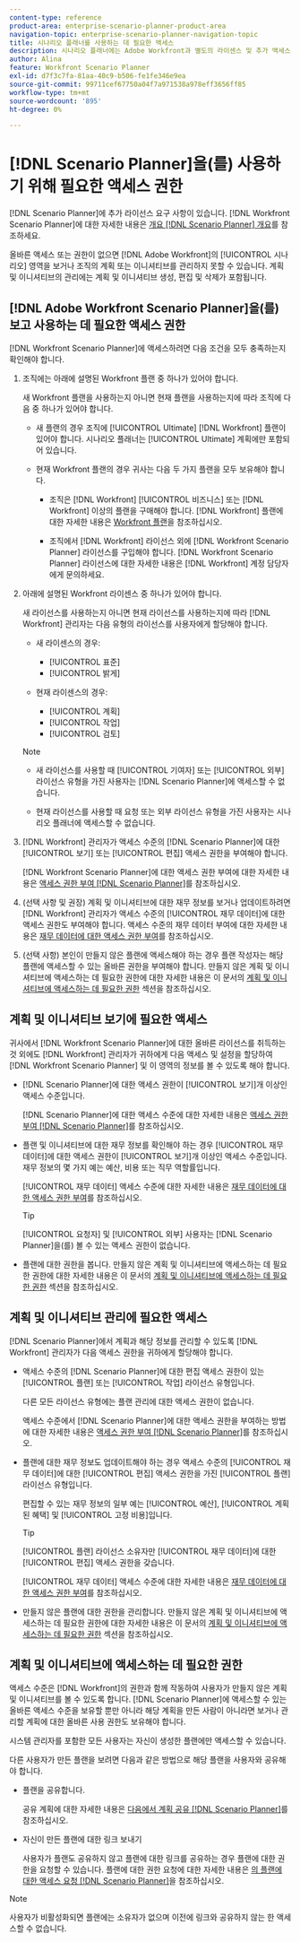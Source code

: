 ```yaml
---
content-type: reference
product-area: enterprise-scenario-planner-product-area
navigation-topic: enterprise-scenario-planner-navigation-topic
title: 시나리오 플래너를 사용하는 데 필요한 액세스
description: 시나리오 플래너에는 Adobe Workfront과 별도의 라이센스 및 추가 액세스 권한이 필요합니다.
author: Alina
feature: Workfront Scenario Planner
exl-id: d7f3c7fa-81aa-40c9-b506-fe1fe346e9ea
source-git-commit: 99711cef67750a04f7a971538a978eff3656ff85
workflow-type: tm+mt
source-wordcount: '895'
ht-degree: 0%

---
```


# [!DNL Scenario Planner]을(를) 사용하기 위해 필요한 액세스 권한

<!--Audited: 04/2024-->

[!DNL Scenario Planner]에 추가 라이선스 요구 사항이 있습니다. [!DNL Workfront Scenario Planner]에 대한 자세한 내용은 [개요 [!DNL Scenario Planner] 개요](../scenario-planner/scenario-planner-overview.md)를 참조하세요.

<!--
might need to add information about the permissions to plans/ initiatives if those will be coming later?
-->

올바른 액세스 또는 권한이 없으면 [!DNL  Adobe Workfront]의 [!UICONTROL 시나리오] 영역을 보거나 조직의 계획 또는 이니셔티브를 관리하지 못할 수 있습니다. 계획 및 이니셔티브의 관리에는 계획 및 이니셔티브 생성, 편집 및 삭제가 포함됩니다.

## [!DNL Adobe Workfront Scenario Planner]을(를) 보고 사용하는 데 필요한 액세스 권한

[!DNL Workfront Scenario Planner]에 액세스하려면 다음 조건을 모두 충족하는지 확인해야 합니다.

1. 조직에는 아래에 설명된 Workfront 플랜 중 하나가 있어야 합니다.

   새 Workfront 플랜을 사용하는지 아니면 현재 플랜을 사용하는지에 따라 조직에 다음 중 하나가 있어야 합니다.

   * 새 플랜의 경우 조직에 [!UICONTROL Ultimate] [!DNL Workfront] 플랜이 있어야 합니다. 시나리오 플래너는 [!UICONTROL Ultimate] 계획에만 포함되어 있습니다.

   * 현재 Workfront 플랜의 경우 귀사는 다음 두 가지 플랜을 모두 보유해야 합니다.

      * 조직은 [!DNL Workfront] [!UICONTROL 비즈니스] 또는 [!DNL Workfront] 이상의 플랜을 구매해야 합니다. [!DNL Workfront] 플랜에 대한 자세한 내용은 [Workfront 플랜](https://workfront.com/plans)을 참조하십시오.

      * 조직에서 [!DNL Workfront] 라이선스 외에 [!DNL Workfront Scenario Planner] 라이선스를 구입해야 합니다. [!DNL Workfront Scenario Planner] 라이선스에 대한 자세한 내용은 [!DNL Workfront] 계정 담당자에게 문의하세요.

1. 아래에 설명된 Workfront 라이센스 중 하나가 있어야 합니다.

   새 라이선스를 사용하는지 아니면 현재 라이선스를 사용하는지에 따라 [!DNL Workfront] 관리자는 다음 유형의 라이선스를 사용자에게 할당해야 합니다.

   * 새 라이센스의 경우:
      * [!UICONTROL 표준]
      * [!UICONTROL 밝게]

   * 현재 라이센스의 경우:

      * [!UICONTROL 계획]
      * [!UICONTROL 작업]
      * [!UICONTROL 검토]

   >[!NOTE]
   > 
   >* 새 라이선스를 사용할 때 [!UICONTROL 기여자] 또는 [!UICONTROL 외부] 라이선스 유형을 가진 사용자는 [!DNL Scenario Planner]에 액세스할 수 없습니다.
   >
   >* 현재 라이선스를 사용할 때 요청 또는 외부 라이선스 유형을 가진 사용자는 시나리오 플래너에 액세스할 수 없습니다.

1. [!DNL Workfront] 관리자가 액세스 수준의 [!DNL Scenario Planner]에 대한 [!UICONTROL 보기] 또는 [!UICONTROL 편집] 액세스 권한을 부여해야 합니다.

   [!DNL Workfront Scenario Planner]에 대한 액세스 권한 부여에 대한 자세한 내용은 [액세스 권한 부여 [!DNL Scenario Planner]](../administration-and-setup/add-users/configure-and-grant-access/grant-access-sp.md)를 참조하십시오.

1. (선택 사항 및 권장) 계획 및 이니셔티브에 대한 재무 정보를 보거나 업데이트하려면 [!DNL Workfront] 관리자가 액세스 수준의 [!UICONTROL 재무 데이터]에 대한 액세스 권한도 부여해야 합니다. 액세스 수준의 재무 데이터 부여에 대한 자세한 내용은 [재무 데이터에 대한 액세스 권한 부여](../administration-and-setup/add-users/configure-and-grant-access/grant-access-financial.md)를 참조하십시오.

1. (선택 사항) 본인이 만들지 않은 플랜에 액세스해야 하는 경우 플랜 작성자는 해당 플랜에 액세스할 수 있는 올바른 권한을 부여해야 합니다. 만들지 않은 계획 및 이니셔티브에 액세스하는 데 필요한 권한에 대한 자세한 내용은 이 문서의 [계획 및 이니셔티브에 액세스하는 데 필요한 권한](#permissions-needed-to-access-plans-and-initiatives) 섹션을 참조하십시오.

<!--this used to be true but not anymore:
  <li data-mc-conditions="QuicksilverOrClassic.Draft mode"> <p>(NOTE: this is no longer needed) </p> <p>Your Workfront administrator must assign you a layout template that includes the Scenarios area in the Main Menu. </p> <p>For information about customizing the Main Menu in a layout template, see <a href="../administration-and-setup/customize-workfront/use-layout-templates/customize-main-menu.md" class="MCXref xref" xrefformat="{para}">Customize the Main Menu using a layout template</a>. </p> <p>For information about assigning users to a Layout Template, see <a href="../administration-and-setup/customize-workfront/use-layout-templates/assign-users-to-layout-template.md" class="MCXref xref" xrefformat="{para}">Assign users to a layout template</a>.</p> </li>
  -->

## 계획 및 이니셔티브 보기에 필요한 액세스

귀사에서 [!DNL Workfront Scenario Planner]에 대한 올바른 라이선스를 취득하는 것 외에도 [!DNL Workfront] 관리자가 귀하에게 다음 액세스 및 설정을 할당하여 [!DNL Workfront Scenario Planner] 및 이 영역의 정보를 볼 수 있도록 해야 합니다.

* [!DNL Scenario Planner]에 대한 액세스 권한이 [!UICONTROL 보기]개 이상인 액세스 수준입니다.

  [!DNL Scenario Planner]에 대한 액세스 수준에 대한 자세한 내용은 [액세스 권한 부여 [!DNL Scenario Planner]](../administration-and-setup/add-users/configure-and-grant-access/grant-access-sp.md)를 참조하십시오.

* 플랜 및 이니셔티브에 대한 재무 정보를 확인해야 하는 경우 [!UICONTROL 재무 데이터]에 대한 액세스 권한이 [!UICONTROL 보기]개 이상인 액세스 수준입니다. 재무 정보의 몇 가지 예는 예산, 비용 또는 직무 역할률입니다.

  [!UICONTROL 재무 데이터] 액세스 수준에 대한 자세한 내용은 [재무 데이터에 대한 액세스 권한 부여](../administration-and-setup/add-users/configure-and-grant-access/grant-access-financial.md)를 참조하십시오.

  >[!TIP]
  >
  >[!UICONTROL 요청자] 및 [!UICONTROL 외부] 사용자는 [!DNL Scenario Planner]을(를) 볼 수 있는 액세스 권한이 없습니다.

* 플랜에 대한 권한을 봅니다. 만들지 않은 계획 및 이니셔티브에 액세스하는 데 필요한 권한에 대한 자세한 내용은 이 문서의 [계획 및 이니셔티브에 액세스하는 데 필요한 권한](#permissions-needed-to-access-plans-and-initiatives) 섹션을 참조하십시오.

## 계획 및 이니셔티브 관리에 필요한 액세스

[!DNL Scenario Planner]에서 계획과 해당 정보를 관리할 수 있도록 [!DNL Workfront] 관리자가 다음 액세스 권한을 귀하에게 할당해야 합니다.

* 액세스 수준의 [!DNL Scenario Planner]에 대한 편집 액세스 권한이 있는 [!UICONTROL 플랜] 또는 [!UICONTROL 작업] 라이선스 유형입니다.

  다른 모든 라이선스 유형에는 플랜 관리에 대한 액세스 권한이 없습니다.

  액세스 수준에서 [!DNL Scenario Planner]에 대한 액세스 권한을 부여하는 방법에 대한 자세한 내용은 [액세스 권한 부여 [!DNL Scenario Planner]](../administration-and-setup/add-users/configure-and-grant-access/grant-access-sp.md)를 참조하십시오.

* 플랜에 대한 재무 정보도 업데이트해야 하는 경우 액세스 수준의 [!UICONTROL 재무 데이터]에 대한 [!UICONTROL 편집] 액세스 권한을 가진 [!UICONTROL 플랜] 라이선스 유형입니다.

  편집할 수 있는 재무 정보의 일부 예는 [!UICONTROL 예산], [!UICONTROL 계획된 혜택] 및 [!UICONTROL 고정 비용]입니다.

  >[!TIP]
  >
  >[!UICONTROL 플랜] 라이선스 소유자만 [!UICONTROL 재무 데이터]에 대한 [!UICONTROL 편집] 액세스 권한을 갖습니다.

  [!UICONTROL 재무 데이터] 액세스 수준에 대한 자세한 내용은 [재무 데이터에 대한 액세스 권한 부여](../administration-and-setup/add-users/configure-and-grant-access/grant-access-financial.md)를 참조하십시오.

* 만들지 않은 플랜에 대한 권한을 관리합니다. 만들지 않은 계획 및 이니셔티브에 액세스하는 데 필요한 권한에 대한 자세한 내용은 이 문서의 [계획 및 이니셔티브에 액세스하는 데 필요한 권한](#permissions-needed-to-access-plans-and-initiatives) 섹션을 참조하십시오.

## 계획 및 이니셔티브에 액세스하는 데 필요한 권한

액세스 수준은 [!DNL Workfront]의 권한과 함께 작동하여 사용자가 만들지 않은 계획 및 이니셔티브를 볼 수 있도록 합니다. [!DNL Scenario Planner]에 액세스할 수 있는 올바른 액세스 수준을 보유할 뿐만 아니라 해당 계획을 만든 사람이 아니라면 보거나 관리할 계획에 대한 올바른 사용 권한도 보유해야 합니다.

시스템 관리자를 포함한 모든 사용자는 자신이 생성한 플랜에만 액세스할 수 있습니다.

다른 사용자가 만든 플랜을 보려면 다음과 같은 방법으로 해당 플랜을 사용자와 공유해야 합니다.

* 플랜을 공유합니다.

  공유 계획에 대한 자세한 내용은 [다음에서 계획 공유 [!DNL Scenario Planner]](../scenario-planner/share-a-plan.md)를 참조하십시오.

* 자신이 만든 플랜에 대한 링크 보내기

  사용자가 플랜도 공유하지 않고 플랜에 대한 링크를 공유하는 경우 플랜에 대한 권한을 요청할 수 있습니다. 플랜에 대한 권한 요청에 대한 자세한 내용은 [의 플랜에 대한 액세스 요청 [!DNL Scenario Planner]](../scenario-planner/request-access-to-plan.md)을 참조하십시오.

>[!NOTE]
>
>사용자가 비활성화되면 플랜에는 소유자가 없으며 이전에 링크와 공유하지 않는 한 액세스할 수 없습니다.


